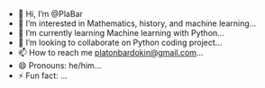 - 👋 Hi, I’m @PlaBar
- 👀 I’m interested in Mathematics, history, and machine learning...
- 🌱 I’m currently learning Machine learning with Python...
- 💞️ I’m looking to collaborate on Python coding project...
- 📫 How to reach me platonbardokin@gmail.com...
- 😄 Pronouns: he/him...
- ⚡ Fun fact: ...

<!---
PlaBar/PlaBar is a ✨ special ✨ repository because its `README.md` (this file) appears on your GitHub profile.
You can click the Preview link to take a look at your changes.
--->
